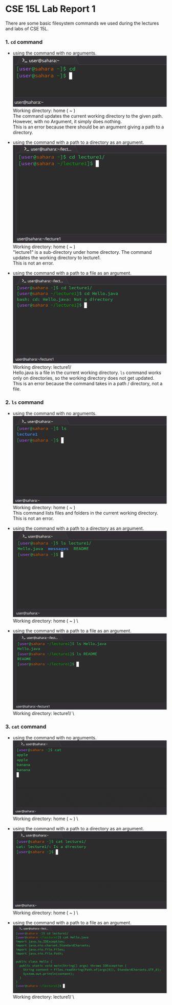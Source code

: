 # CSE 15L Lab Report 1

There are some basic filesystem commands we used during the lectures and labs of CSE 15L.
### 1. `cd` command 
   - using the command with no arguments.
    ![Image](cd-dir-arg.png) \
    Working directory: home ( ~ ) \
   The command updates the current working directory to the given path. However, with no Argument, it simply does nothing. \
   This is an error because there should be an argument giving a path to a directory. 

   - using the command with a path to a directory as an argument.
    ![Image](cd-no-arg.png) \
    Working directory: home ( ~ ) \
     "lecture1" is a sub-directory under home directory. The command updates the working directory to lecture1. \
     This is not an error.

   - using the command with a path to a file as an argument.
    ![Image](cd-file-arg.png) \
    Working directory: lecture1/ \
     Hello.java is a file in the current working directory. `ls` command works only on directories, so the working directory does not get updated. \
     This is an error because the command takes in a path / directory, not a file.


### 2. `ls` command
   - using the command with no arguments.
    ![Image](ls-no-arg.png) \
    Working directory: home ( ~ ) \
   This command lists files and folders in the current working directory.\
   This is not an error.

   - using the command with a path to a directory as an argument.
    ![Image](ls-dir-arg.png) \
    Working directory: home ( ~ ) \


   - using the command with a path to a file as an argument.
    ![Image](ls-file-arg.png)\
    Working directory:  lecture1/ \


### 3. `cat` command
   - using the command with no arguments.
    ![Image](cat-no-arg.png) \
    Working directory: home ( ~ ) \


   - using the command with a path to a directory as an argument.
    ![Image](cat-dir-arg.png) \
    Working directory: home ( ~ ) \


   - using the command with a path to a file as an argument.
    ![Image](cat-file-arg.png) \
    Working directory: lecture1/ \


